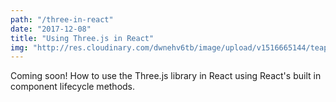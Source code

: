 ```yaml
---
path: "/three-in-react"
date: "2017-12-08"
title: "Using Three.js in React"
img: "http://res.cloudinary.com/dwnehv6tb/image/upload/v1516665144/teapot_lakeht.jpg"
---
```


Coming soon! How to use the Three.js library in React using React's built in component lifecycle methods. 
